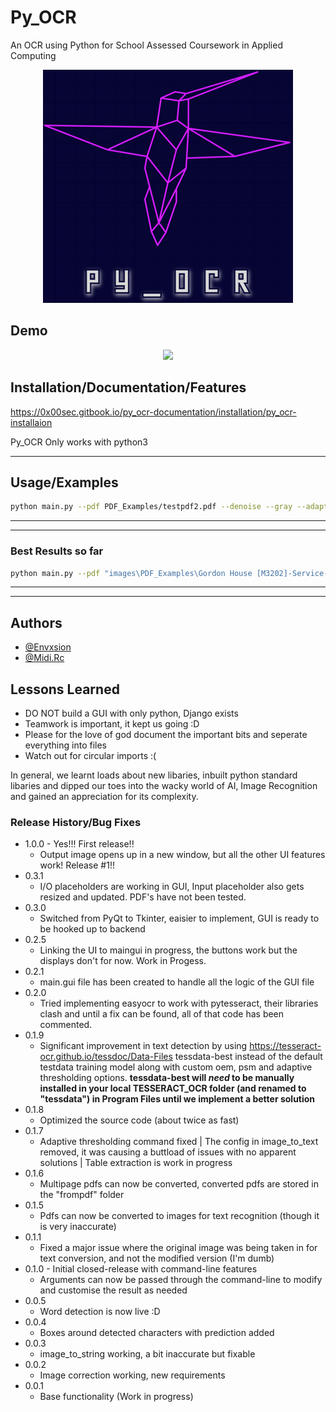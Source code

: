 # Py_OCR

An OCR using Python for School Assessed Coursework in Applied Computing


<p align="center"><img src="assets\logo.png"></p>

## Demo

<p align="center"><img src="assets\CLIgif.gif"></p>

## Installation/Documentation/Features

<https://0x00sec.gitbook.io/py_ocr-documentation/installation/py_ocr-installaion>

Py_OCR Only works with python3

---

## Usage/Examples

```sh
python main.py --pdf PDF_Examples/testpdf2.pdf --denoise --gray --adapt
```

---

---

### Best Results so far

```sh
python main.py --pdf "images\PDF_Examples\Gordon House [M3202]-Service-07-06-2022.pdf"  -b --psm 11
```

---

---

## Authors

- [@Envxsion](https://github.com/Envxsion)
- [@Midi.Rc](https://github.com/greube)

## Lessons Learned

- DO NOT build a GUI with only python, Django exists
- Teamwork is important, it kept us going :D
- Please for the love of god document the important bits and seperate everything into files
- Watch out for circular imports :(

In general, we learnt loads about new libaries, inbuilt python standard libaries and dipped our toes into the wacky world of AI, Image Recognition and gained an appreciation for its complexity.
### Release History/Bug Fixes
* 1.0.0 - Yes!!! First release!!
  * Output image opens up in a new window, but all the other UI features work! Release #1!!
* 0.3.1
  * I/O placeholders are working in GUI, Input placeholder also gets resized and updated. PDF's have not been tested.
* 0.3.0
  * Switched from PyQt to Tkinter, eaisier to implement, GUI is ready to be hooked up to backend
* 0.2.5
  * Linking the UI to maingui in progress, the buttons work but the displays don't for now. Work in Progess.
* 0.2.1
  * main.gui file has been created to handle all the logic of the GUI file
* 0.2.0
  * Tried implementing easyocr to work with pytesseract, their libraries clash and until a fix can be found, all of that code has been commented.
* 0.1.9
  * Significant improvement in text detection by using <https://tesseract-ocr.github.io/tessdoc/Data-Files> tessdata-best instead of the default testdata training model along with custom oem, psm and adaptive thresholding options. **tessdata-best will _need_ to be manually installed in your local TESSERACT_OCR folder (and renamed to "tessdata") in Program Files until we implement a better solution**
* 0.1.8
  * Optimized the source code (about twice as fast)
* 0.1.7
  * Adaptive thresholding command fixed | The config in image_to_text removed, it was causing a buttload of issues with no apparent solutions | Table extraction is work in progress
* 0.1.6
  * Multipage pdfs can now be converted, converted pdfs are stored in the "frompdf" folder
* 0.1.5
  * Pdfs can now be converted to images for text recognition (though it is very inaccurate)
* 0.1.1
  * Fixed a major issue where the original image was being taken in for text conversion, and not the modified version (I'm dumb)
* 0.1.0 - Initial closed-release with command-line features
  * Arguments can now be passed through the command-line to modify and customise the result as needed
* 0.0.5
  * Word detection is now live :D
* 0.0.4
  * Boxes around detected characters with prediction added
* 0.0.3
  * image_to_string working, a bit inaccurate but fixable
* 0.0.2
  * Image correction working, new requirements
* 0.0.1
  * Base functionality (Work in progress)



